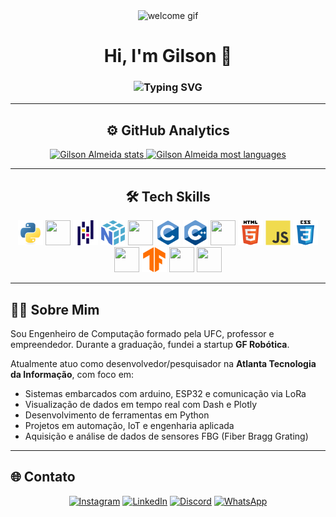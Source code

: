 <div align="center">
  <img src="https://media.giphy.com/media/qgQUggAC3Pfv687qPC/giphy.gif" width="400" alt="welcome gif">
</div>

# <div align="center">Hi, I'm Gilson 👋</div>

<h3 align="center">
  <img src="https://readme-typing-svg.herokuapp.com?font=Fira+Code&size=22&pause=1000&color=00F7FF&center=true&vCenter=true&width=600&lines=Engenheiro+de+Computação;Desenvolvedor+C+/+Cpp+/+Python;Modelagem+3D+/+Impressão+3D;IOT+/+ESP32+/+Arduino+/+Lora;Automação+/+Sistemas+Embarcados+/+PCB" alt="Typing SVG" />
</h3>

---

## <div align="center">⚙️ GitHub Analytics

<div align="center">
  <a href="https://github.com/gilsonfiho">
    <img height="180em" src="https://github-readme-stats.vercel.app/api?username=gilsonfiho&show_icons=true&theme=dark&include_all_commits=true&count_private=true" alt="Gilson Almeida stats"/>
    <img height="180em" src="https://github-readme-stats.vercel.app/api/top-langs/?username=gilsonfiho&langs_count=8&layout=compact&theme=dark" alt="Gilson Almeida most languages"/>
  </a>
</div>

---

## <div align="center"> 🛠 Tech Skills

<p align="center">
  <a href="https://www.python.org" target="_blank"><img src="https://raw.githubusercontent.com/devicons/devicon/master/icons/python/python-original.svg" width="40" height="40"/></a>
  <a href="https://plotly.com/python/plotly-express/" target="_blank"><img src="https://avatars.githubusercontent.com/u/5997976?s=200&v=4" width="40" height="40"/></a>
  <a href="https://pandas.pydata.org/" target="_blank"><img src="https://raw.githubusercontent.com/devicons/devicon/master/icons/pandas/pandas-original.svg" width="40" height="40"/></a>
  <a href="https://numpy.org/" target="_blank"><img src="https://raw.githubusercontent.com/devicons/devicon/master/icons/numpy/numpy-original.svg" width="40" height="40"/></a>
  <a href="https://www.arduino.cc/" target="_blank"><img src="https://cdn.worldvectorlogo.com/logos/arduino-1.svg" width="40" height="40"/></a>
  <a href="https://www.cprogramming.com/" target="_blank"><img src="https://raw.githubusercontent.com/devicons/devicon/master/icons/c/c-original.svg" width="40" height="40"/></a>
  <a href="https://www.w3schools.com/cpp/" target="_blank"><img src="https://raw.githubusercontent.com/devicons/devicon/master/icons/cplusplus/cplusplus-original.svg" width="40" height="40"/></a>
  <a href="https://git-scm.com/" target="_blank"><img src="https://www.vectorlogo.zone/logos/git-scm/git-scm-icon.svg" width="40" height="40"/></a>
  <a href="https://www.w3.org/html/" target="_blank"><img src="https://raw.githubusercontent.com/devicons/devicon/master/icons/html5/html5-original-wordmark.svg" width="40" height="40"/></a>
  <a href="https://developer.mozilla.org/en-US/docs/Web/JavaScript" target="_blank"><img src="https://raw.githubusercontent.com/devicons/devicon/master/icons/javascript/javascript-original.svg" width="40" height="40"/></a>
  <a href="https://www.w3schools.com/css/" target="_blank"><img src="https://raw.githubusercontent.com/devicons/devicon/master/icons/css3/css3-original-wordmark.svg" width="40" height="40"/></a>
  <a href="https://opencv.org/" target="_blank"><img src="https://www.vectorlogo.zone/logos/opencv/opencv-icon.svg" width="40" height="40"/></a>
  <a href="https://www.tensorflow.org/" target="_blank"><img src="https://raw.githubusercontent.com/devicons/devicon/master/icons/tensorflow/tensorflow-original.svg" width="40" height="40"/></a>
  <a href="https://scikit-learn.org/" target="_blank"><img src="https://upload.wikimedia.org/wikipedia/commons/0/05/Scikit_learn_logo_small.svg" width="40" height="40"/></a>
  <a href="https://micropython.org/" target="_blank"><img src="https://micropython.org/static/img/Mlogo_138wh.png" width="40" height="40"/></a>
  
  

</p>

---

## 👨‍💻 Sobre Mim

Sou Engenheiro de Computação formado pela UFC, professor e empreendedor. Durante a graduação, fundei a startup **GF Robótica**.

Atualmente atuo como desenvolvedor/pesquisador na **Atlanta Tecnologia da Informação**, com foco em:

- Sistemas embarcados com arduino, ESP32 e comunicação via LoRa
- Visualização de dados em tempo real com Dash e Plotly
- Desenvolvimento de ferramentas em Python 
- Projetos em automação, IoT e engenharia aplicada
- Aquisição e análise de dados de sensores FBG (Fiber Bragg Grating)

---

## 🌐 Contato

<div align="center">

[![Instagram](https://img.shields.io/badge/Instagram-E4405F?style=for-the-badge&logo=instagram&logoColor=white)](https://www.instagram.com/gfrobotica/)
[![LinkedIn](https://img.shields.io/badge/LinkedIn-0077B5?style=for-the-badge&logo=linkedin&logoColor=white)](https://www.linkedin.com/in/gilson-filho-608b62178)
[![Discord](https://img.shields.io/badge/Discord-7289DA?style=for-the-badge&logo=discord&logoColor=white)](https://discord.gg/SSJzxs65)
[![WhatsApp](https://img.shields.io/badge/WhatsApp-25D366?style=for-the-badge&logo=whatsapp&logoColor=white)](https://api.whatsapp.com/send?phone=5585996593527)

</div>
